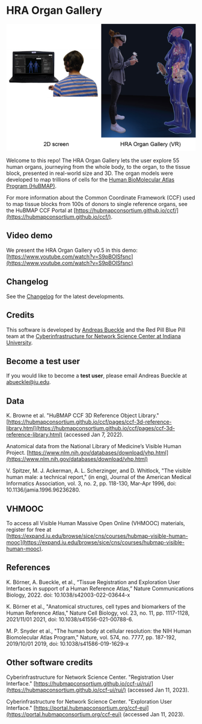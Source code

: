 # HRA Organ Gallery

![A user in action in the HRA Organ Gallery, looking at the whole body, many organs, and the number of cells in a kidney, as well as exploding a heart.](img/short.png)

Welcome to this repo! The HRA Organ Gallery lets the user explore 55 human organs, journeying from the whole body, to the organ, to the tissue block, presented in real-world size and 3D. The organ models were developed to map trillions of cells for the [Human BioMolecular Atlas Program (HuBMAP)](https://commonfund.nih.gov/hubmap). 

For more information about the Common Coordinate Framework (CCF) used to map tissue blocks from 100s of donors to single reference organs, see the HuBMAP CCF Portal at [https://hubmapconsortium.github.io/ccf/](https://hubmapconsortium.github.io/ccf/).

## Video demo

We present the HRA Organ Gallery v0.5 in this demo: [https://www.youtube.com/watch?v=S9pBOlSfsnc](https://www.youtube.com/watch?v=S9pBOlSfsnc)

## Changelog

See the [Changelog](CHANGELOG.md) for the latest developments.

## Credits

This software is developed by [Andreas Bueckle](https://www.andreas-bueckle.com) and the Red Pill Blue Pill team at the [Cyberinfrastructure for Network Science Center at Indiana University](http://cns.iu.edu/). 

## Become a test user

If you would like to become a **test user**, please email Andreas Bueckle at [abueckle@iu.edu](mailto:abueckle@iu.edu).

## Data 

K. Browne et al. "HuBMAP CCF 3D Reference Object Library." [https://hubmapconsortium.github.io/ccf/pages/ccf-3d-reference-library.html](https://hubmapconsortium.github.io/ccf/pages/ccf-3d-reference-library.html) (accessed Jan 7, 2022).

Anatomical data from the National Library of Medicine’s Visible Human Project. [https://www.nlm.nih.gov/databases/download/vhp.html](https://www.nlm.nih.gov/databases/download/vhp.html) 

V. Spitzer, M. J. Ackerman, A. L. Scherzinger, and D. Whitlock, "The visible human male: a technical report," (in eng), Journal of the American Medical Informatics Association, vol. 3, no. 2, pp. 118-130, Mar-Apr 1996, doi: 10.1136/jamia.1996.96236280.

## VHMOOC

To access all Visible Human Massive Open Online (VHMOOC) materials, register for free at [https://expand.iu.edu/browse/sice/cns/courses/hubmap-visible-human-mooc](https://expand.iu.edu/browse/sice/cns/courses/hubmap-visible-human-mooc).

## References

K. Börner, A. Bueckle, et al., “Tissue Registration and Exploration User Interfaces in support of a Human Reference Atlas,” Nature Communications Biology, 2022. doi: 10.1038/s42003-022-03644-x

K. Börner et al., "Anatomical structures, cell types and biomarkers of the Human Reference Atlas," Nature Cell Biology, vol. 23, no. 11, pp. 1117-1128, 2021/11/01 2021, doi: 10.1038/s41556-021-00788-6.

M. P. Snyder et al., "The human body at cellular resolution: the NIH Human Biomolecular Atlas Program," Nature, vol. 574, no. 7777, pp. 187-192, 2019/10/01 2019, doi: 10.1038/s41586-019-1629-x

## Other software credits

Cyberinfrastructure for Network Science Center. "Registration User Interface." [https://hubmapconsortium.github.io/ccf-ui/rui/](https://hubmapconsortium.github.io/ccf-ui/rui/) (accessed Jan 11, 2023).

Cyberinfrastructure for Network Science Center. "Exploration User Interface." [https://portal.hubmapconsortium.org/ccf-eui](https://portal.hubmapconsortium.org/ccf-eui)  (accessed Jan 11, 2023).

